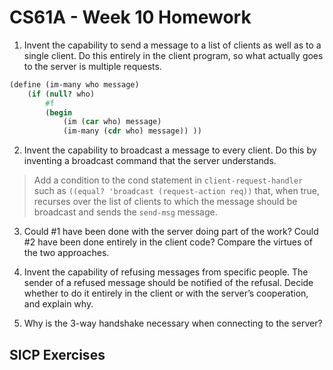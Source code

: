# CS61A - Week 10 Homework

1. Invent the capability to send a message to a list of clients as well as to a single client. Do this entirely in the client program, so what actually goes to the server is multiple requests.

```scheme
(define (im-many who message)
    (if (null? who)
        #f
        (begin
            (im (car who) message)
            (im-many (cdr who) message)) ))
```

2. Invent the capability to broadcast a message to every client. Do this by inventing a broadcast command that the server understands.

> Add a condition to the cond statement in `client-request-handler` such as `((equal? 'broadcast (request-action req))` that, when true, recurses over the list of clients to which the message should be broadcast and sends the `send-msg` message.

3. Could #1 have been done with the server doing part of the work? Could #2 have been done entirely in the client code? Compare the virtues of the two approaches.

1. Invent the capability of refusing messages from specific people. The sender of a refused
   message should be notified of the refusal. Decide whether to do it entirely in the client or
   with the server’s cooperation, and explain why.

1. Why is the 3-way handshake necessary when connecting to the server?

## SICP Exercises
